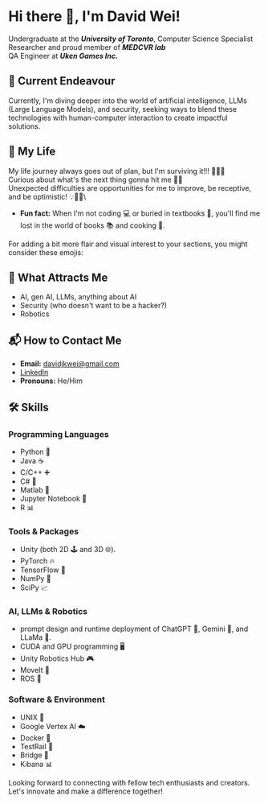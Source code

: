 # Hi there 👋, I'm David Wei!

<!--
**david-wei-01001/david-wei-01001** is a ✨ _special_ ✨ repository because its `README.md` (this file) appears on your GitHub profile.
-->

Undergraduate at the ***University of Toronto***, Computer Science Specialist\
Researcher and proud member of ***MEDCVR lab***\
QA Engineer at ***Uken Games Inc.***

## 🔭 Current Endeavour
Currently, I'm diving deeper into the world of artificial intelligence, LLMs (Large Language Models), and security, seeking ways to blend these technologies with human-computer interaction to create impactful solutions.


## 🌱 My Life
My life journey always goes out of plan, but I'm surviving it!!! 🚴‍♂️💪\
Curious about what's the next thing gonna hit me 🧐🔮\
Unexpected difficulties are opportunities for me to improve, be receptive, and be optimistic! 💡🌱😊\
- **Fun fact:** When I'm not coding 💻 or buried in textbooks 📖, you'll find me lost in the world of books 📚 and cooking 🍳.


For adding a bit more flair and visual interest to your sections, you might consider these emojis:

## 🧲 What Attracts Me 
- AI, gen AI, LLMs, anything about AI
- Security (who doesn't want to be a hacker?)
- Robotics

## 📬 How to Contact Me 
- **Email:** davidjkwei@gmail.com
- [LinkedIn](https://www.linkedin.com/in/david-wei-7a3486280/)
- **Pronouns:** He/Him


## 🛠️ Skills

### Programming Languages
- Python 🐍
- Java ☕
- C/C++ ➕
- C# 🔷
- Matlab 🔢
- Jupyter Notebook 📓
- R 📊

### Tools & Packages
- Unity (both 2D 🕹️ and 3D 🌐).
- PyTorch 🔥
- TensorFlow 🧠
- NumPy 🔢
- SciPy 📈

### AI, LLMs & Robotics
- prompt design and runtime deployment of ChatGPT 💬, Gemini 🌟, and LLaMa 🦙.
- CUDA and GPU programming 🖥️
- Unity Robotics Hub 🎮
- MoveIt 🤖
- ROS 🌹

### Software & Environment
- UNIX 🐧
- Google Vertex AI ☁️
- Docker 🐳
- TestRail 🚄
- Bridge 🌉
- Kibana 📊

Looking forward to connecting with fellow tech enthusiasts and creators. Let's innovate and make a difference together!


